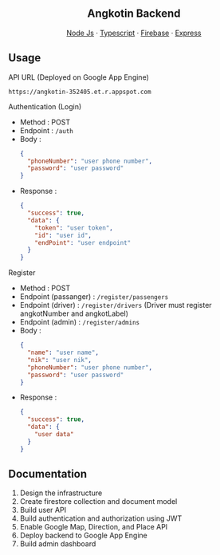 <br />
<div align="center">
  <h2 align="center">Angkotin Backend</h2>

  <p align="center">
    <a href="https://nodejs.org/en/">Node Js</a>
    ·
    <a href="https://www.typescriptlang.org/">Typescript</a>
    ·
    <a href="https://firebase.google.com/">Firebase</a>
    ·
    <a href="https://expressjs.com/">Express</a>
  </p>
</div>

## Usage
API URL (Deployed on Google App Engine)
```url
https://angkotin-352405.et.r.appspot.com
```

Authentication (Login)
- Method : POST
- Endpoint : ```/auth```
- Body :
  ```json
  {
    "phoneNumber": "user phone number",
    "password": "user password"
  }
  ```
- Response :
  ```json
  {
    "success": true,
    "data": {
      "token": "user token",
      "id": "user id",
      "endPoint": "user endpoint"
    }
  }
  ```

Register
- Method : POST
- Endpoint (passanger)  : ```/register/passengers```
- Endpoint (driver) : ```/register/drivers``` (Driver must register angkotNumber and angkotLabel)
- Endpoint (admin) : ```/register/admins```
- Body : 
  ```json
  {
    "name": "user name",
    "nik": "user nik",
    "phoneNumber": "user phone number",
    "password": "user password"
  }
  ```
- Response :
    ```json
    {
      "success": true,
      "data": {
        "user data"
      }
    }
    ```

## Documentation
1. Design the infrastructure
2. Create firestore collection and document model
3. Build user API
4. Build authentication and authorization using JWT
5. Enable Google Map, Direction, and Place API
6. Deploy backend to Google App Engine
7. Build admin dashboard